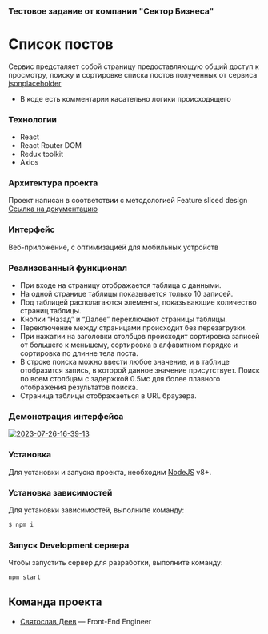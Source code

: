 ### Тестовое задание от компании "Сектор Бизнеса"

# Список постов

Сервис предсталяет собой страницу предоставляющую общий доступ к просмотру, поиску и сортировке списка постов полученных от сервиса [jsonplaceholder](https://jsonplaceholder.typicode.com/posts)

-   В коде есть комментарии касательно логики происходящего

### Технологии

-   React
-   React Router DOM
-   Redux toolkit
-   Axios

### Архитектура проекта

Проект написан в соответствии с методологией Feature sliced design </br>
[Ссылка на документацию](https://feature-sliced.design/ru/)

### Интерфейс

Веб-приложение, c оптимизацией для мобильных устройств

### Реализованный функционал

-   При входе на страницу отображается таблица с данными.
-   На одной странице таблицы показывается только 10 записей.
-   Под таблицей располагаются элементы, показывающие количество страниц таблицы.
-   Кнопки “Назад” и “Далее” переключают страницы таблицы.
-   Переключение между страницами происходит без перезагрузки.
-   При нажатии на заголовки столбцов происходит сортировка записей от большего к меньшему, сортировка в алфавитном порядке и сортировка по длинне тела поста. 
-   В строке поиска можно ввести любое значение, и в таблице отобразится запись, в которой данное значение присутствует. Поиск по всем столбцам с задержкой 0.5мс для более плавного отображения результатов поиска.
-   Страница таблицы отображаеться в URL браузера.


### Демонстрация интерфейса

<a href="https://ibb.co/KbDh1qT"><img src="https://i.ibb.co/6r8wdPj/2023-07-26-16-39-13.png" alt="2023-07-26-16-39-13" border="0"></a>

### Установка

Для установки и запуска проекта, необходим [NodeJS](https://nodejs.org) v8+.

### Установка зависимостей

Для установки зависимостей, выполните команду:

```sh
$ npm i
```

### Запуск Development сервера

Чтобы запустить сервер для разработки, выполните команду:

```sh
npm start
```

## Команда проекта

-   [Святослав Деев](https://github.com/xkochevnikx) — Front-End Engineer
